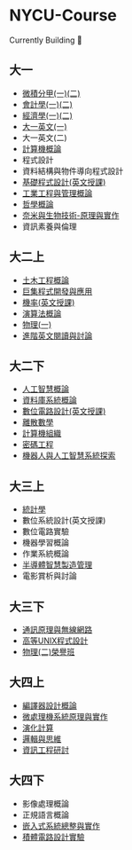 # NYCU-Course
Currently Building 🔨

## 大一
- [微積分甲(一)(二)][1.5]
- [會計學(一)(二)][1.6]
- [經濟學(一)(二)][1.7]
- [大一英文(一)][1.2]
- 大一英文(二)
- [計算機概論][1.8]
- 程式設計
- 資料結構與物件導向程式設計
- [基礎程式設計(英文授課)][2.1]
- [工業工程與管理概論][1.4]
- [哲學概論][1.1]
- [奈米與生物技術-原理與實作][1.3]
- 資訊素養與倫理


[1.1]:https://github.com/hankshyu/NYCU-Course/blob/main/Courses/semester%201/哲學概論.md
[1.2]:https://github.com/hankshyu/NYCU-Course/blob/main/Courses/semester%201/大一英文(一).md
[1.3]:https://github.com/hankshyu/NYCU-Course/blob/main/Courses/semester%201/奈米與生物技術-原理與實作.md
[1.4]:https://github.com/hankshyu/NYCU-Course/blob/main/Courses/semester%201/工業工程與管理概論.md
[1.5]:https://github.com/hankshyu/NYCU-Course/blob/main/Courses/semester%201/微積分甲(一)(二).md
[1.6]:https://github.com/hankshyu/NYCU-Course/blob/main/Courses/semester%201/會計學(一)(二).md
[1.7]:https://github.com/hankshyu/NYCU-Course/blob/main/Courses/semester%201/經濟學(一)(二).md
[1.8]:https://github.com/hankshyu/NYCU-Course/blob/main/Courses/semester%201/計算機概論.md

[2.1]:https://github.com/hankshyu/NYCU-Course/blob/main/Courses/semester%202/基礎程式設計(英文授課).md
[2.2]:https://github.com/hankshyu/NYCU-Course/blob/main/Courses/semester%202/大一英文(二).md
[2.3]:https://github.com/hankshyu/NYCU-Course/blob/main/Courses/semester%202/程式設計.md
[2.4]:https://github.com/hankshyu/NYCU-Course/blob/main/Courses/semester%202/資訊素養與倫理.md

## 大二上

- [土木工程概論][3.1]
- [巨集程式開發與應用][3.2]
- [機率(英文授課)][3.3]
- [演算法概論][3.4]
- [物理(一)][3.5]
- [進階英文閱讀與討論][3.6]

[3.1]:https://github.com/hankshyu/NYCU-Course/blob/main/Courses/semester%203/土木工程概論.md
[3.2]:https://github.com/hankshyu/NYCU-Course/blob/main/Courses/semester%203/巨集程式開發與應用.md
[3.3]:https://github.com/hankshyu/NYCU-Course/blob/main/Courses/semester%203/機率(英文授課).md
[3.4]:https://github.com/hankshyu/NYCU-Course/blob/main/Courses/semester%203/演算法概論.md
[3.5]:https://github.com/hankshyu/NYCU-Course/blob/main/Courses/semester%203/物理(一).md
[3.6]:https://github.com/hankshyu/NYCU-Course/blob/main/Courses/semester%203/進階英文閱讀與討論.md

## 大二下
- [人工智慧概論][4.1]
- [資料庫系統概論][4.2]
- [數位電路設計(英文授課)][4.3]
- [離散數學][4.4]
- [計算機組織][4.5] 
- [密碼工程][4.6]
- [機器人與人工智慧系統探索][4.7] 

[4.1]:https://github.com/hankshyu/NYCU-Course/blob/main/Courses/semester%204/人工智慧概論.md
[4.2]:https://github.com/hankshyu/NYCU-Course/blob/main/Courses/semester%204/資料庫系統概論.md
[4.3]:https://github.com/hankshyu/NYCU-Course/blob/main/Courses/semester%204/數位電路設計(英文授課).md
[4.4]:https://github.com/hankshyu/NYCU-Course/blob/main/Courses/semester%204/離散數學.md
[4.5]:https://github.com/hankshyu/NYCU-Course/blob/main/Courses/semester%204/計算機組織.md
[4.6]:https://github.com/hankshyu/NYCU-Course/blob/main/Courses/semester%204/密碼工程.md
[4.7]:https://github.com/hankshyu/NYCU-Course/blob/main/Courses/semester%204/機器人與人工智慧系統探索.md



## 大三上
- [統計學][5.1]
- 數位系統設計(英文授課)
- 數位電路實驗
- 機器學習概論
- 作業系統概論
- [半導體智慧製造管理][5.6]
- 電影賞析與討論

[5.1]:https://github.com/hankshyu/NYCU-Course/blob/main/Courses/semester%205/統計學.md




[5.6]:https://github.com/hankshyu/NYCU-Course/blob/main/Courses/semester%205/半導體智慧製造管理.md


## 大三下
- [通訊原理與無線網路][6.1]
- [高等UNIX程式設計][6.2]
- [物理(二)榮譽班][6.3]

[6.1]:https://github.com/hankshyu/NYCU-Course/blob/main/Courses/semester%206/%E9%80%9A%E8%A8%8A%E5%8E%9F%E7%90%86%E8%88%87%E7%84%A1%E7%B7%9A%E7%B6%B2%E8%B7%AF.md
[6.2]:https://github.com/hankshyu/NYCU-Course/blob/main/Courses/semester%206/%E9%AB%98%E7%AD%89UNIX%E7%A8%8B%E5%BC%8F%E8%A8%AD%E8%A8%88.md
[6.3]:https://github.com/hankshyu/NYCU-Course/blob/main/Courses/semester%206/%E7%89%A9%E7%90%86(%E4%BA%8C)%E6%A6%AE%E8%AD%BD%E7%8F%AD.md

## 大四上
- [編譯器設計概論][7.1]
- [微處理機系統原理與實作][7.2]
- [演化計算][7.3]
- [邏輯與思維][7.4]
- [資訊工程研討][7.5]

[7.1]:https://github.com/hankshyu/NYCU-Course/blob/main/Courses/semester%207/編譯器設計概論.md
[7.2]:https://github.com/hankshyu/NYCU-Course/blob/main/Courses/semester%207/微處理機系統原理與實作.md
[7.3]:https://github.com/hankshyu/NYCU-Course/blob/main/Courses/semester%207/演化計算.md
[7.4]:https://github.com/hankshyu/NYCU-Course/blob/main/Courses/semester%207/邏輯與思維.md
[7.5]:https://github.com/hankshyu/NYCU-Course/blob/main/Courses/semester%207/資訊工程研討.md

## 大四下

- 影像處理概論
- 正規語言概論
- [嵌入式系統總整與實作][8.3]
- [積體電路設計實驗][8.4]

[8.3]:https://github.com/hankshyu/NYCU-Course/blob/main/Courses/semester%208/%E5%B5%8C%E5%85%A5%E5%BC%8F%E7%B3%BB%E7%B5%B1%E7%B8%BD%E6%95%B4%E8%88%87%E5%AF%A6%E4%BD%9C.md
[8.4]:https://github.com/hankshyu/ICLab_2023/blob/main/README.md

